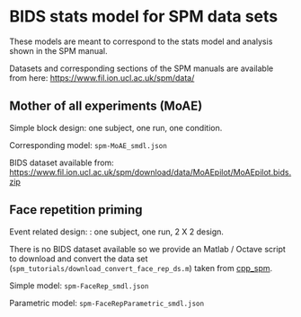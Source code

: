 # BIDS stats model for SPM data sets

These models are meant to correspond to the stats model and analysis shown in
the SPM manual.

Datasets and corresponding sections of the SPM manuals are available from here:
https://www.fil.ion.ucl.ac.uk/spm/data/

## Mother of all experiments (MoAE)

Simple block design: one subject, one run, one condition.

Corresponding model: `spm-MoAE_smdl.json`

BIDS dataset available from:
https://www.fil.ion.ucl.ac.uk/spm/download/data/MoAEpilot/MoAEpilot.bids.zip

## Face repetition priming

Event related design: : one subject, one run, 2 X 2 design.

There is no BIDS dataset available so we provide an Matlab / Octave script to
download and convert the data set
(`spm_tutorials/download_convert_face_rep_ds.m`) taken from
[cpp_spm](https://github.com/cpp-lln-lab/CPP_SPM).

Simple model: `spm-FaceRep_smdl.json`

Parametric model: `spm-FaceRepParametric_smdl.json`
